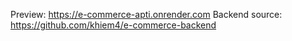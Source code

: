Preview: https://e-commerce-apti.onrender.com
Backend source: https://github.com/khiem4/e-commerce-backend
